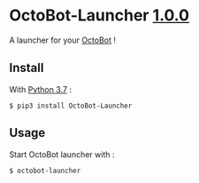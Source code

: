 # OctoBot-Launcher [1.0.0](https://github.com/Drakkar-Software/OctoBot-Launcher/tree/master/CHANGELOG.md)

A launcher for your [OctoBot](https://github.com/Drakkar-Software/OctoBot) ! 

## Install
With [Python 3.7](https://www.python.org/downloads/) : 
``` {.sourceCode .bash}
$ pip3 install OctoBot-Launcher
```

## Usage
Start OctoBot launcher with : 
``` {.sourceCode .bash}
$ octobot-launcher
```
